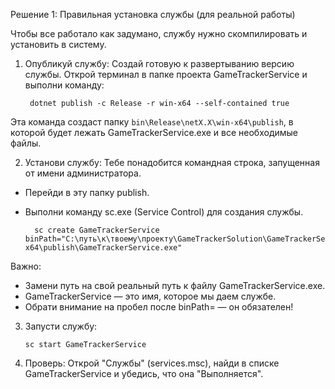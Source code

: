 
Решение 1: Правильная установка службы (для реальной работы)

Чтобы все работало как задумано, службу нужно скомпилировать и установить в систему.

1. Опубликуй службу: Создай готовую к развертыванию версию службы. Открой терминал в папке проекта GameTrackerService и выполни команду:

        dotnet publish -c Release -r win-x64 --self-contained true

Эта команда создаст папку `bin\Release\netX.X\win-x64\publish`, в которой будет лежать GameTrackerService.exe и все необходимые файлы.

2. Установи службу: Тебе понадобится командная строка, запущенная от имени администратора.

- Перейди в эту папку publish.
- Выполни команду sc.exe (Service Control) для создания службы.

        sc create GameTrackerService binPath="C:\путь\к\твоему\проекту\GameTrackerSolution\GameTrackerService\bin\Release\net8.0\win-x64\publish\GameTrackerService.exe"

Важно:

- Замени путь на свой реальный путь к файлу GameTrackerService.exe.
- GameTrackerService — это имя, которое мы даем службе.
- Обрати внимание на пробел после binPath= — он обязателен!  


3. Запусти службу:

       sc start GameTrackerService

4. Проверь: Открой "Службы" (services.msc), найди в списке GameTrackerService и убедись, что она "Выполняется".